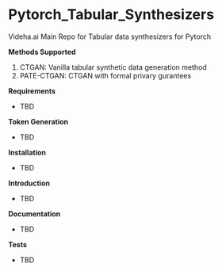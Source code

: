 # Pytorch_Tabular_Synthesizers
Videha.ai Main Repo for Tabular data synthesizers for Pytorch

**Methods Supported**

1. CTGAN: Vanilla tabular synthetic data generation method
2. PATE-CTGAN: CTGAN with formal privary gurantees

**Requirements**
- TBD

**Token Generation**
- TBD

**Installation**
- TBD

**Introduction**
- TBD

**Documentation**
- TBD

**Tests**
- TBD
